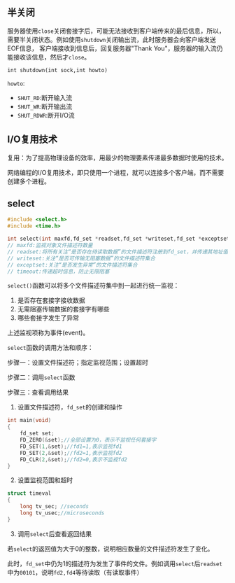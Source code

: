 ## 半关闭
服务器使用`close`关闭套接字后，可能无法接收到客户端传来的最后信息，所以，需要半关闭状态。例如使用`shutdown`关闭输出流，此时服务器会向客户端发送EOF信息，
客户端接收到信息后，回复服务器"Thank You"，服务器的输入流仍能接收该信息，然后才`close`。

`int shutdown(int sock,int howto)`

`howto`:

* `SHUT_RD`:断开输入流
* `SHUT_WR`:断开输出流
* `SHUT_RDWR`:断开I/O流


## I/O复用技术

复用：为了提高物理设备的效率，用最少的物理要素传递最多数据时使用的技术。

网络编程的I/O复用技术，即只使用一个进程，就可以连接多个客户端，而不需要创建多个进程。

## select
```C++
#include <select.h>
#include <time.h>

int select(int maxfd,fd_set *readset,fd_set *writeset,fd_set *exceptset,const struct timeval *timeout);
// maxfd:监视对象文件描述符数量
// readset:将所有关注“是否存在待读取数据”的文件描述符注册到fd_set，并传递其地址值
// writeset:关注“是否可传输无阻塞数据”的文件描述符集合
// exceptset:关注“是否发生异常”的文件描述符集合
// timeout:传递超时信息，防止无限阻塞
```

`select()`函数可以将多个文件描述符集中到一起进行统一监视：
1. 是否存在套接字接收数据
2. 无需阻塞传输数据的套接字有哪些
3. 哪些套接字发生了异常

上述监视项称为事件(event)。

`select`函数的调用方法和顺序：

步骤一：设置文件描述符；指定监视范围；设置超时

步骤二：调用`select`函数

步骤三：查看调用结果

1. 设置文件描述符，`fd_set`的创建和操作

```C++
int main(void)
{
    fd_set set;
    FD_ZERO(&set);//全部设置为0，表示不监视任何套接字
    FD_SET(1,&set);//fd1=1,表示监视fd1
    FD_SET(2,&set);//fd2=1,表示监视fd2
    FD_CLR(2,&set);//fd2=0,表示不监视fd2
}
```

2. 设置监视范围和超时

```C++
struct timeval
{
    long tv_sec; //seconds
    long tv_usec;//microseconds
}
```

3. 调用`select`后查看返回结果

若`select`的返回值为大于0的整数，说明相应数量的文件描述符发生了变化。

此时，`fd_set`中仍为1的描述符为发生了事件的文件。例如调用`select`后`readset`中为`00101`，说明`fd2,fd4`等待读取（有读取事件）





